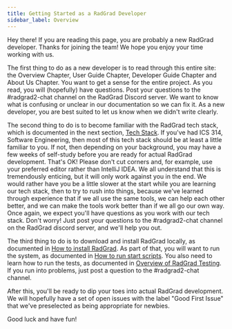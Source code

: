 ```yaml
---
title: Getting Started as a RadGrad Developer
sidebar_label: Overview
---
```


Hey there!  If you are reading this page, you are probably a new RadGrad developer.  Thanks for joining the team!  We hope you enjoy your time working with us.

The first thing to do as a new developer is to read through this entire site: the Overview Chapter, User Guide Chapter, Developer Guide Chapter and About Us Chapter. You want to get a sense for the entire project.  As you read, you will (hopefully) have questions. Post your questions to the #radgrad2-chat channel on the RadGrad Discord server.  We want to know what is confusing or unclear in our documentation so we can fix it. As a new developer, you are best suited to let us know when we didn't write clearly.

The second thing to do is to become familiar with the RadGrad tech stack, which is documented in the next section, [Tech Stack](./tech-stack). If you've had ICS 314, Software Engineering, then most of this tech stack should be at least a little familiar to you.  If not, then depending on your background, you may have a few weeks of self-study before you are ready for actual RadGrad development. That's OK!  Please don't cut corners and, for example, use your preferred editor rather than IntelliJ IDEA.  We all understand that this is tremendously enticing, but it will only work against you in the end. We would rather have you be a little slower at the start while you are learning our tech stack, then to try to rush into things, because we've learned through experience that if we all use the same tools, we can help each other better, and we can make the tools work better than if we all go our own way. Once again, we expect you'll have questions as you work with our tech stack. Don't worry!  Just post your questions to the #radgrad2-chat channel on the RadGrad discord server, and we'll help you out.

The third thing to do is to download and install RadGrad locally, as documented in [How to install RadGrad](./howto/install-radgrad). As part of that, you will want to run the system, as documented in [How to run start scripts](./howto/run-scripts). You also need to learn how to run the tests, as documented in [Overview of RadGrad Testing](../testing/overview). If you run into problems, just post a question to the #radgrad2-chat channel.

After this, you'll be ready to dip your toes into actual RadGrad development.  We will hopefully have a set of open issues with the label "Good First Issue" that we've preselected as being appropriate for newbies.

Good luck and have fun!






